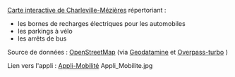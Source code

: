 [Carte interactive de Charleville-Mézières]() répertoriant :
 - les bornes de recharges électriques pour les automobiles
 - les parkings à vélo
 - les arrêts de bus

Source de données : [OpenStreetMap](https://www.openstreetmap.org/) (via [Geodatamine](https://geodatamine.fr/)  et [Overpass-turbo](https://overpass-turbo.eu/) )

Lien vers l'appli : [Appli-Mobilité]()
Appli_Mobilite.jpg
